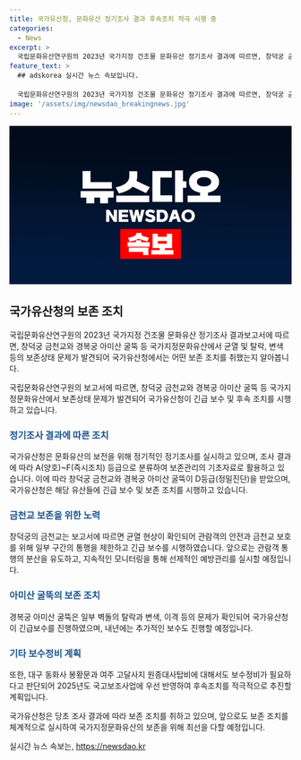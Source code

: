 ```yaml
---
title: 국가유산청, 문화유산 정기조사 결과 후속조치 적극 시행 중
categories:
  - News
excerpt: >
  국립문화유산연구원의 2023년 국가지정 건조물 문화유산 정기조사 결과에 따르면, 창덕궁 금천교와 경복궁 아미산 굴뚝 등 많은 보물들에서 보수가 필요한 상황이 확인되었다. 국가유산청은 이미 긴급 보수 등의 후속 조치를 시행했으며, 앞으로도 체계적인 정기조사를 통해 보존에 최선을 다할 계획이다. A부터 F까지의 등급으로 구분된 조사 결과를 기반으로 안전을 위한 통행 제한과 보존 작업이 이뤄지고 있다. (150자)
feature_text: >
  ## adskorea 실시간 뉴스 속보입니다.

  국립문화유산연구원의 2023년 국가지정 건조물 문화유산 정기조사 결과에 따르면, 창덕궁 금천교와 경복궁 아미산 굴뚝 등 많은 보물들에서 보수가 필요한 상황이 확인되었다. 국가유산청은 이미 긴급 보수 등의 후속 조치를 시행했으며, 앞으로도 체계적인 정기조사를 통해 보존에 최선을 다할 계획이다. A부터 F까지의 등급으로 구분된 조사 결과를 기반으로 안전을 위한 통행 제한과 보존 작업이 이뤄지고 있다. (150자)
image: '/assets/img/newsdao_breakingnews.jpg'
---
```


<p><img src="/assets/img/newsdao_breakingnews.jpg" alt="adskorea 속보" /></p>

<h2 data-ke-size="size26">국가유산청의 보존 조치</h2>

<p>국립문화유산연구원의 2023년 국가지정 건조물 문화유산 정기조사 결과보고서에 따르면, 창덕궁 금천교와 경복궁 아미산 굴뚝 등 국가지정문화유산에서 균열 및 탈락, 변색 등의 보존상태 문제가 발견되어 국가유산청에서는 어떤 보존 조치를 취했는지 알아봅니다.</p>

<p data-ke-size="size16">국립문화유산연구원의 보고서에 따르면, 창덕궁 금천교와 경복궁 아미산 굴뚝 등 국가지정문화유산에서 보존상태 문제가 발견되어 국가유산청이 긴급 보수 및 후속 조치를 시행하고 있습니다.</p>

<h3><span style="color: #1a5490;">정기조사 결과에 따른 조치</span></h3>

<p>국가유산청은 문화유산의 보전을 위해 정기적인 정기조사를 실시하고 있으며, 조사 결과에 따라 A(양호)~F(즉시조치) 등급으로 분류하여 보존관리의 기초자료로 활용하고 있습니다. 이에 따라 창덕궁 금천교와 경복궁 아미산 굴뚝이 D등급(정밀진단)을 받았으며, 국가유산청은 해당 유산들에 긴급 보수 및 보존 조치를 시행하고 있습니다.</p>

<h3><span style="color: #1a5490;">금천교 보존을 위한 노력</span></h3>

<p>창덕궁의 금천교는 보고서에 따르면 균열 현상이 확인되어 관람객의 안전과 금천교 보호를 위해 일부 구간의 통행을 제한하고 긴급 보수를 시행하였습니다. 앞으로는 관람객 통행의 분산을 유도하고, 지속적인 모니터링을 통해 선제적인 예방관리를 실시할 예정입니다.</p>

<h3><span style="color: #1a5490;">아미산 굴뚝의 보존 조치</span></h3>

<p>경복궁 아미산 굴뚝은 일부 벽돌의 탈락과 변색, 이격 등의 문제가 확인되어 국가유산청이 긴급보수를 진행하였으며, 내년에는 추가적인 보수도 진행할 예정입니다.</p>

<h3><span style="color: #1a5490;">기타 보수정비 계획</span></h3>

<p>또한, 대구 동화사 봉황문과 여주 고달사지 원종대사탑비에 대해서도 보수정비가 필요하다고 판단되어 2025년도 국고보조사업에 우선 반영하여 후속조치를 적극적으로 추진할 계획입니다.</p>

<p>국가유산청은 당초 조사 결과에 따라 보존 조치를 취하고 있으며, 앞으로도 보존 조치를 체계적으로 실시하여 국가지정문화유산의 보존을 위해 최선을 다할 예정입니다.</p>
실시간 뉴스 속보는, <a href="https://newsdao.kr" rel="dofollow">https://newsdao.kr</a>


